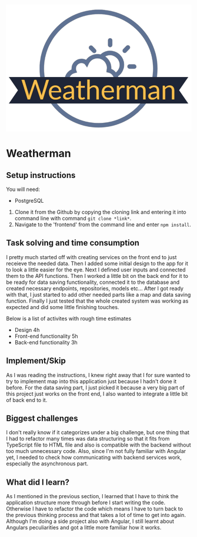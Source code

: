 ![Logo](frontend/src/assets/logos/Weatherman_github.png)

# Weatherman

## Setup instructions

You will need:
  * PostgreSQL


1. Clone it from the Github by copying the cloning link and entering it into command line with command ```git clone *link*```.
2. Navigate to the 'frontend' from the command line and enter ```npm install```.

## Task solving and time consumption

I pretty much started off with creating services on the front end to just receieve the needed data.
Then I added some initial design to the app for it to look a little easier for the eye.
Next I defined user inputs and connected them to the API functions.
Then I worked a little bit on the back end for it to be ready for data saving functionality, connected it to the database and created
necessary endpoints, repositories, models etc...
After I got ready with that, I just started to add other needed parts like a map and data saving function.
Finally I just tested that the whole created system was working as expected and did some little finishing touches.

Below is a list of activites with rough time estimates
  * Design 4h
  * Front-end functionality 5h
  * Back-end functionality 3h

## Implement/Skip

As I was reading the instructions, I knew right away that I for sure wanted to try to implement map into this application just because I hadn't done it before.
For the data saving part, I just picked it because a very big part of this project just works on the front end, I also wanted to integrate a little bit of back end
to it.

## Biggest challenges

I don't really know if it categorizes under a big challenge, but one thing that I had to refactor many times was data structuring so that it fits from TypeScript file to HTML file and also is compatible with the backend without too much unnecessary code. Also, since I'm not fully familiar with Angular yet, I needed to check how communicating with backend services work, especially the asynchronous part.

## What did I learn?

As I mentioned in the previous section, I learned that I have to think the application structure more through before I start writing the code. Otherwise I have to
refactor the code which means I have to turn back to the previous thinking process and that takes a lot of time to get into again.
Although I'm doing a side project also with Angular, I still learnt about Angulars peculiarities and got a little more familiar how it works.
